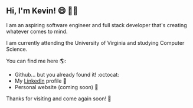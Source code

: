 ## Hi, I'm Kevin! :smile: :raising_hand_man:

I am an aspiring software engineer and full stack developer that's creating whatever comes to mind.

I am currently attending the University of Virginia and studying Computer Science.

You can find me here 🌎:
- Github... but you already found it! :octocat: 
- My [LinkedIn](https://www.linkedin.com/in/kevin-luk/) profile :necktie:
- Personal website (coming soon) :construction:

Thanks for visiting and come again soon! :wave:
